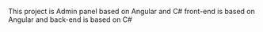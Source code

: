 This project is Admin panel based on Angular and C#
front-end is based on Angular and back-end is based on C#
